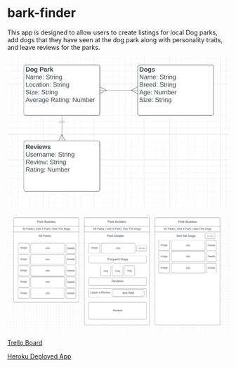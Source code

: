 # bark-finder

This app is designed to allow users to create listings for local Dog parks, add dogs that they have seen at the dog park along with personality traits, and leave reviews for the parks.

![ERM](/public/images/ERM.png)

![wireframe](/public/images/Wireframe.png)

[Trello Board](https://trello.com/b/s9j8PM7c/bark-buddies)

[Heroku Deployed App](https://bark-finder-bf4f0b00755e.herokuapp.com/)